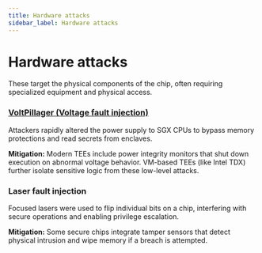 ```yaml
---
title: Hardware attacks
sidebar_label: Hardware attacks
---
```


# Hardware attacks

These target the physical components of the chip, often requiring specialized equipment and physical access.

### [VoltPillager (Voltage fault injection)](https://www.usenix.org/system/files/sec21summer_chen-zitai.pdf)
Attackers rapidly altered the power supply to SGX CPUs to bypass memory protections and read secrets from enclaves.

**Mitigation:** Modern TEEs include power integrity monitors that shut down execution on abnormal voltage behavior. VM-based TEEs (like Intel TDX) further isolate sensitive logic from these low-level attacks.

### Laser fault injection
Focused lasers were used to flip individual bits on a chip, interfering with secure operations and enabling privilege escalation.

**Mitigation:** Some secure chips integrate tamper sensors that detect physical intrusion and wipe memory if a breach is attempted.
